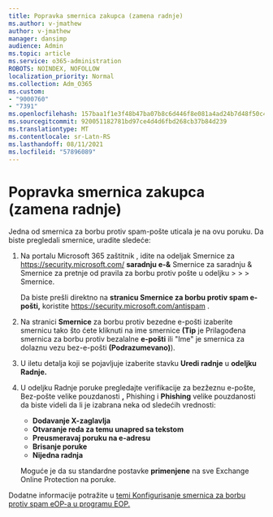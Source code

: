 ```yaml
---
title: Popravka smernica zakupca (zamena radnje)
ms.author: v-jmathew
author: v-jmathew
manager: dansimp
audience: Admin
ms.topic: article
ms.service: o365-administration
ROBOTS: NOINDEX, NOFOLLOW
localization_priority: Normal
ms.collection: Adm_O365
ms.custom:
- "9000760"
- "7391"
ms.openlocfilehash: 157baa1f1e3f48b47ba07b8c6d446f8e081a4ad24b7d48f50c4fc5af5518cdd6
ms.sourcegitcommit: 920051182781bd97ce4d4d6fbd268cb37b84d239
ms.translationtype: MT
ms.contentlocale: sr-Latn-RS
ms.lasthandoff: 08/11/2021
ms.locfileid: "57896089"
---
```

# <a name="fix-tenant-policy-action-override"></a>Popravka smernica zakupca (zamena radnje)

Jedna od smernica za borbu protiv spam-pošte uticala je na ovu poruku. Da biste pregledali smernice, uradite sledeće:

1. Na portalu Microsoft 365 zaštitnik , idite na odeljak Smernice za <https://security.microsoft.com/> **saradnju e-&** Smernice za saradnju & Smernice za pretnje od pravila za borbu protiv pošte u odeljku \>  \>  \>  Smernice. 

   Da biste prešli direktno na **stranicu Smernice za borbu protiv spam e-pošti,** koristite <https://security.microsoft.com/antispam> .

2. Na stranici **Smernice** za borbu protiv bezedne e-pošti izaberite smernicu tako  što ćete kliknuti na ime smernice **(Tip** je Prilagođena smernica za borbu protiv bezalalne **e-pošti** ili "Ime" je smernica za dolaznu vezu bez-e-pošti **(Podrazumevano)**).
3. U iletu detalja koji se pojavljuje izaberite stavku **Uredi radnje** u **odeljku Radnje.**
4. U  odeljku Radnje poruke pregledajte verifikacije za bezžeznu e-pošte, Bez-pošte velike pouzdanosti **,** Phishing i **Phishing** velike pouzdanosti da biste videli da li je izabrana neka od sledećih vrednosti: 
   - **Dodavanje X-zaglavlja**
   - **Otvaranje reda za temu unapred sa tekstom**
   - **Preusmeravaj poruku na e-adresu**
   - **Brisanje poruke**
   - **Nijedna radnja**

   Moguće je da su standardne postavke **primenjene** na sve Exchange Online Protection na poruke.

Dodatne informacije potražite u [temi Konfigurisanje smernica za borbu protiv spam eOP-a u programu EOP.](https://docs.microsoft.com/microsoft-365/security/office-365-security/configure-your-spam-filter-policies)
